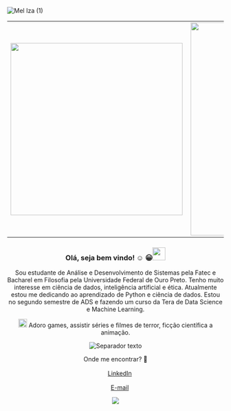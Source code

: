 ![Mel Iza (1)](https://user-images.githubusercontent.com/72058182/107098378-d3028580-67ed-11eb-867e-0a437aa5f028.gif)

<center>
<center>
<center>
<table>
    <tr>
      <td><img width="400px" align="left" src="https://github-readme-stats.vercel.app/api/top-langs/?username=Mel-iza&hide=html&layout=compact&theme=vue" />  
      <td><img width="495px" align="left" src="https://github-readme-stats.vercel.app/api?username=Mel-iza&theme=vue"/>  
         </tr>   
</table>
</center> 
 
### Olá, seja bem vindo! :relaxed: :grinning:<img src="https://i.gifer.com/origin/e3/e3625ebc70ccaed5f2414dc14b3c1d3b_w200.webp" width="30px"></h2></h2>
Sou estudante de Análise e Desenvolvimento de Sistemas pela Fatec e Bacharel em Filosofia pela Universidade Federal de Ouro Preto. 
Tenho muito interesse em ciência de dados, inteligência artificial e ética. Atualmente estou me dedicando ao aprendizado de Python e ciência de dados. Estou no segundo semestre de ADS e fazendo um curso da Tera de Data Science e Machine Learning.


<img src="https://user-images.githubusercontent.com/72058182/107101809-4361d480-67f7-11eb-88e4-26e8aa78c3a3.png" width="20px"></h2></h2>  Adoro games, assistir séries e filmes de terror, ficção científica a animação. 

![Separador texto](https://user-images.githubusercontent.com/72058182/107102154-54f7ac00-67f8-11eb-95c1-870789e241c8.gif)
  
  Onde me encontrar? :mag_right:

<a href="https://www.linkedin.com/in/mel-5664a1bb/"><img src="https://user-images.githubusercontent.com/72058182/107100987-b0c03600-67f4-11eb-8cee-6d10391516df.png" width="16"></img></a> [LinkedIn](https://www.linkedin.com/in/mel-5664a1bb/) 

<img src="https://user-images.githubusercontent.com/72058182/107101282-963a8c80-67f5-11eb-8c27-c8d77b01a9d7.png" width="16"></img></a> [E-mail](meliza.caug@gmail.com) 

  
  ![](https://komarev.com/ghpvc/?username=Mel-iza&color=blue&style=flat)
<!--
**Mel-iza/Mel-Iza** is a ✨ _special_ ✨ repository because its `README.md` (this file) appears on your GitHub profile.

Here are some ideas to get you started:

- 🔭 I’m currently working on ...
- 🌱 I’m currently learning ...
- 👯 I’m looking to collaborate on ...
- 🤔 I’m looking for help with ...
- 💬 Ask me about ...
- 📫 How to reach me: ...
- 😄 Pronouns: ...
- ⚡ Fun fact: ...
-->
